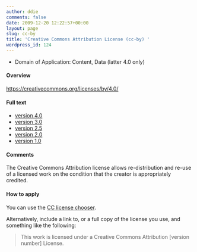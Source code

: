 ```yaml
---
author: ddie
comments: false
date: 2009-12-20 12:22:57+00:00
layout: page
slug: cc-by
title: 'Creative Commons Attribution License (cc-by) '
wordpress_id: 124
---
```


* Domain of Application: Content, Data (latter 4.0 only)

#### Overview

https://creativecommons.org/licenses/by/4.0/

#### Full text 

 *  [version 4.0](http://creativecommons.org/licenses/by/4.0/legalcode)
 *  [version 3.0](http://creativecommons.org/licenses/by/3.0/legalcode)
 *  [version 2.5](http://creativecommons.org/licenses/by/2.5/legalcode)
 *  [version 2.0](http://creativecommons.org/licenses/by/2.0/legalcode)
 *  [version 1.0](http://creativecommons.org/licenses/by/1.0/legalcode)

#### Comments 

The Creative Commons Attribution license allows re-distribution and re-use of a licensed work on the condition that the creator is appropriately credited.

#### How to apply 

You can use the [CC license chooser](https://creativecommons.org/choose/).

Alternatively, include a link to, or a full copy of the license you use, and something like the following:

> This work is licensed under a Creative Commons Attribution [version number] License.

